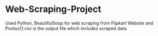 # Web-Scraping-Project
Used Python, BeautifulSoup for web scraping from Flipkart Website
and 
Product1.csv is the output file which includes scraped data.
